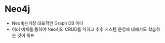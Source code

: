 # Neo4j
 - Neo4j는가장 대표적인 Graph DB 이다<br/>
 - 여러 예제를 통하여 Neo4j의 CRUD를 익히고 추후 시스템 운영에 대해서도 학습하는 것이 목표
